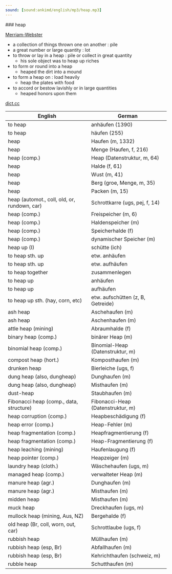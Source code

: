 ```yaml
---
sound: [sound:ankimd/english/mp3/heap.mp3]
---
```


\### heap

[Merriam-Webster](https://www.merriam-webster.com/dictionary/heap)

- a collection of things thrown one on another : pile
- a great number or large quantity : lot
- to throw or lay in a heap : pile or collect in great quantity
    - his sole object was to heap up riches
- to form or round into a heap
    - heaped the dirt into a mound
- to form a heap on : load heavily
    - heap the plates with food
- to accord or bestow lavishly or in large quantities
    - heaped honors upon them

[dict.cc](https://www.dict.cc/heap)

| English        | German       |
| -------------- | ------------ |
| to heap | anhäufen (1390) |
| to heap | häufen (255) |
| heap | Haufen (m, 1332) |
| heap | Menge (Haufen, f, 216) |
| heap (comp.) | Heap (Datenstruktur, m, 64) |
| heap | Halde (f, 61) |
| heap | Wust (m, 41) |
| heap | Berg (groe, Menge, m, 35) |
| heap | Packen (m, 15) |
| heap (automot., coll, old, or, rundown, car) | Schrottkarre (ugs, pej, f, 14) |
| heap (comp.) | Freispeicher (m, 6) |
| heap (comp.) | Haldenspeicher (m) |
| heap (comp.) | Speicherhalde (f) |
| heap (comp.) | dynamischer Speicher (m) |
| heap up (I) | schütte (ich) |
| to heap sth. up | etw. anhäufen |
| to heap sth. up | etw. aufhäufen |
| to heap together | zusammenlegen |
| to heap up | anhäufen |
| to heap up | aufhäufen |
| to heap up sth. (hay, corn, etc) | etw. aufschütten (z, B, Getreide) |
| ash heap | Aschehaufen (m) |
| ash heap | Aschenhaufen (m) |
| attle heap (mining) | Abraumhalde (f) |
| binary heap (comp.) | binärer Heap (m) |
| binomial heap (comp.) | Binomial-Heap (Datenstruktur, m) |
| compost heap (hort.) | Komposthaufen (m) |
| drunken heap | Bierleiche (ugs, f) |
| dung heap (also, dungheap) | Dunghaufen (m) |
| dung heap (also, dungheap) | Misthaufen (m) |
| dust-heap | Staubhaufen (m) |
| Fibonacci heap (comp., data, structure) | Fibonacci-Heap (Datenstruktur, m) |
| heap corruption (comp.) | Heapbeschädigung (f) |
| heap error (comp.) | Heap-Fehler (m) |
| heap fragmentation (comp.) | Heapfragmentierung (f) |
| heap fragmentation (comp.) | Heap-Fragmentierung (f) |
| heap leaching (mining) | Haufenlaugung (f) |
| heap pointer (comp.) | Heapzeiger (m) |
| laundry heap (cloth.) | Wäschehaufen (ugs, m) |
| managed heap (comp.) | verwalteter Heap (m) |
| manure heap (agr.) | Dunghaufen (m) |
| manure heap (agr.) | Misthaufen (m) |
| midden heap | Misthaufen (m) |
| muck heap | Dreckhaufen (ugs, m) |
| mullock heap (mining, Aus, NZ) | Bergehalde (f) |
| old heap (Br, coll, worn, out, car) | Schrottlaube (ugs, f) |
| rubbish heap | Müllhaufen (m) |
| rubbish heap (esp, Br) | Abfallhaufen (m) |
| rubbish heap (esp, Br) | Kehrichthaufen (schweiz, m) |
| rubble heap | Schutthaufen (m) |
